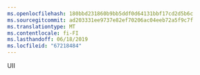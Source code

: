 ```yaml
---
ms.openlocfilehash: 180bbd231860b9bb5ddf0d64131bbf17cd2d5b6c
ms.sourcegitcommit: ad203331ee9737e82ef70206ac04eeb72a5f9c7f
ms.translationtype: MT
ms.contentlocale: fi-FI
ms.lasthandoff: 06/18/2019
ms.locfileid: "67218484"
---
```

UII